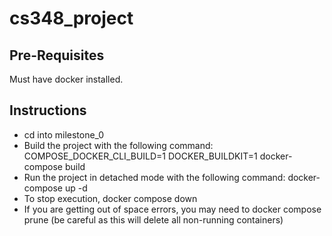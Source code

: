 # cs348_project

## Pre-Requisites ##
Must have docker installed.

## Instructions ##

- cd into milestone_0
- Build the project with the following command: COMPOSE_DOCKER_CLI_BUILD=1 DOCKER_BUILDKIT=1 docker-compose build
- Run the project in detached mode with the following command: docker-compose up -d
- To stop execution, docker compose down
- If you are getting out of space errors, you may need to docker compose prune (be careful as this will delete all non-running containers)
